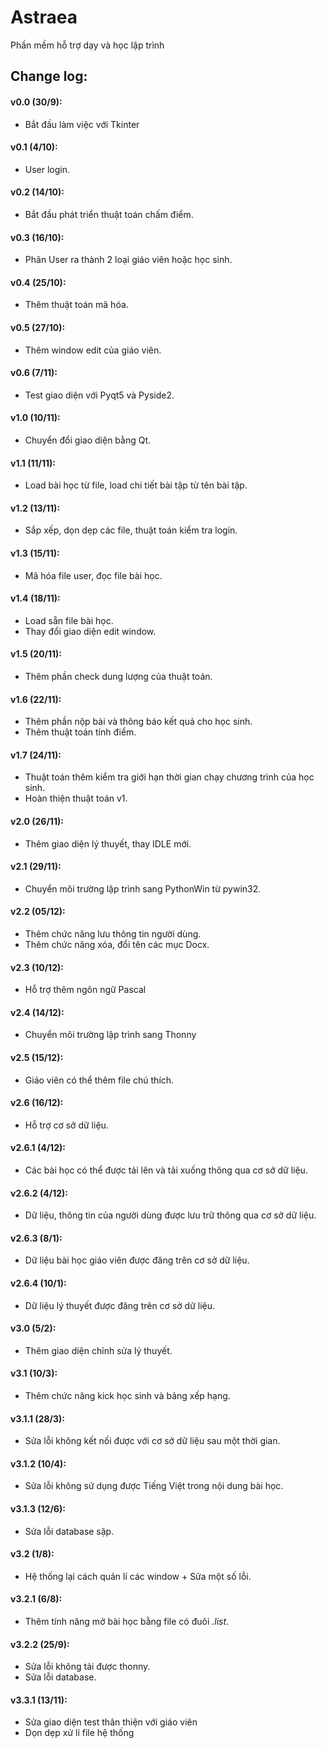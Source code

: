 # Astraea
Phần mềm hỗ trợ dạy và học lập trình

## Change log:
#### v0.0 (30/9): 
+ Bắt đầu làm việc với Tkinter
#### v0.1 (4/10): 
+ User login.
#### v0.2 (14/10): 
+ Bắt đầu phát triển thuật toán chấm điểm.
#### v0.3 (16/10): 
+ Phân User ra thành 2 loại giáo viên hoặc học sinh.
#### v0.4 (25/10): 
+ Thêm thuật toán mã hóa.
#### v0.5 (27/10): 
+ Thêm window edit của giáo viên.
#### v0.6 (7/11): 
+ Test giao diện với Pyqt5 và Pyside2.
#### v1.0 (10/11): 
+ Chuyển đổi giao diện bằng Qt.
#### v1.1 (11/11): 
+ Load bài học từ file, load chi tiết bài tập từ tên bài tập.
#### v1.2 (13/11): 
+ Sắp xếp, dọn dẹp các file, thuật toán kiểm tra login.
#### v1.3 (15/11): 
+ Mã hóa file user, đọc file bài học.
#### v1.4 (18/11):
+ Load sẵn file bài học.
+ Thay đổi giao diện edit window.
#### v1.5 (20/11): 
+ Thêm phần check dung lượng của thuật toán.
#### v1.6 (22/11):
+ Thêm phần nộp bài và thông báo kết quả cho học sinh.
+ Thêm thuật toán tính điểm.
#### v1.7 (24/11):
+ Thuật toán thêm kiểm tra giới hạn thời gian chạy chương trình của học sinh.
+ Hoàn thiện thuật toán v1.
#### v2.0 (26/11): 
+ Thêm giao diện lý thuyết, thay IDLE mới.
#### v2.1 (29/11): 
+ Chuyển môi trường lập trình sang PythonWin từ pywin32.
#### v2.2 (05/12):
+ Thêm chức năng lưu thông tin người dùng.
+ Thêm chức năng xóa, đổi tên các mục Docx.
#### v2.3 (10/12): 
+ Hỗ trợ thêm ngôn ngữ Pascal
#### v2.4 (14/12): 
+ Chuyển môi trường lập trình sang Thonny
#### v2.5 (15/12): 
+ Giáo viên có thể thêm file chú thích.
#### v2.6 (16/12): 
+ Hỗ trợ cơ sở dữ liệu.
#### v2.6.1 (4/12): 
+ Các bài học có thể được tải lên và tải xuống thông qua cơ sở dữ liệu.
#### v2.6.2 (4/12): 
+ Dữ liệu, thông tin của người dùng được lưu trữ thông qua cơ sở dữ liệu.
#### v2.6.3 (8/1):
+ Dữ liệu bài học giáo viên được đăng trên cơ sở dữ liệu.
#### v2.6.4 (10/1):
+ Dữ liệu lý thuyết được đăng trên cơ sở dữ liệu.
#### v3.0 (5/2):
+ Thêm giao diện chỉnh sửa lý thuyết.
#### v3.1 (10/3):
+ Thêm chức năng kick học sinh và bảng xếp hạng.
#### v3.1.1 (28/3):
+ Sửa lỗi không kết nối được với cơ sở dữ liệu sau một thời gian.
#### v3.1.2 (10/4):
+ Sửa lỗi không sử dụng được Tiếng Việt trong nội dung bài học.
#### v3.1.3 (12/6):
+ Sửa lỗi database sập.
#### v3.2 (1/8):
+ Hệ thống lại cách quản lí các window + Sửa một số lỗi.
#### v3.2.1 (6/8):
+ Thêm tính năng mở bài học bằng file có đuôi *.list*.
#### v3.2.2 (25/9):
+ Sửa lỗi không tải được thonny.
+ Sửa lỗi database.
#### v3.3.1 (13/11):
+ Sửa giao diện test thân thiện với giáo viên
+ Dọn dẹp xử lí file hệ thống